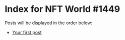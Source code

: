 # Index for NFT World #1449
Posts will be displayed in the order below:

- [Your first post](./001-first.md)

